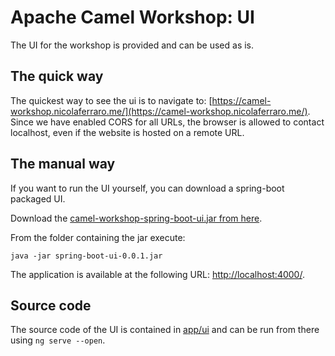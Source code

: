# Apache Camel Workshop: UI

The UI for the workshop is provided and can be used as is.

## The quick way
The quickest way to see the ui is to navigate to: [https://camel-workshop.nicolaferraro.me/](https://camel-workshop.nicolaferraro.me/).
Since we have enabled CORS for all URLs, the browser is allowed to contact localhost, even if the website is hosted on a remote URL.


## The manual way
If you want to run the UI yourself, you can download a spring-boot packaged UI.

Download the [camel-workshop-spring-boot-ui.jar from here](https://github.com/nicolaferraro/camel-workshop/releases/download/v0.0.1/spring-boot-ui-0.0.1.jar).

From the folder containing the jar execute:

```
java -jar spring-boot-ui-0.0.1.jar 
```

The application is available at the following URL: [http://localhost:4000/](http://localhost:4000/).

## Source code
The source code of the UI is contained in [app/ui](/app/ui) and can be run from there using `ng serve --open`.